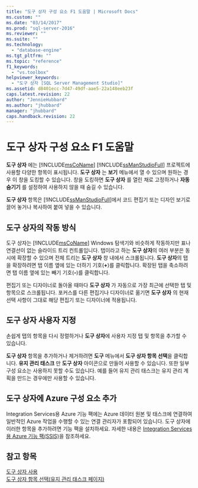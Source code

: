 ```yaml
---
title: "도구 상자 구성 요소 F1 도움말 | Microsoft Docs"
ms.custom: ""
ms.date: "03/14/2017"
ms.prod: "sql-server-2016"
ms.reviewer: ""
ms.suite: ""
ms.technology: 
  - "database-engine"
ms.tgt_pltfrm: ""
ms.topic: "reference"
f1_keywords: 
  - "vs.toolbox"
helpviewer_keywords: 
  - "도구 상자 [SQL Server Management Studio]"
ms.assetid: d8401ecc-7d47-49df-aae5-22a148eeb23f
caps.latest.revision: 22
author: "JennieHubbard"
ms.author: "jhubbard"
manager: "jhubbard"
caps.handback.revision: 22
---
```

# 도구 상자 구성 요소 F1 도움말
  **도구 상자** 에는 [!INCLUDE[msCoName](../../includes/msconame-md.md)] [!INCLUDE[ssManStudioFull](../../includes/ssmanstudiofull-md.md)] 프로젝트에 사용할 다양한 항목이 표시됩니다. **도구 상자** 는 **보기** 메뉴에서 열 수 있으며 원하는 경우 이 창을 도킹할 수 있습니다. 창을 도킹하면 **도구 상자** 를 열린 채로 고정하거나 **자동 숨기기** 를 설정하여 사용하지 않을 때 숨길 수 있습니다.  
  
 **도구 상자** 항목은 [!INCLUDE[ssManStudioFull](../../includes/ssmanstudiofull-md.md)]에서 코드 편집기 또는 디자인 보기로 끌어 놓거나 복사하여 붙여 넣을 수 있습니다.  
  
## 도구 상자의 작동 방식  
 도구 상자는 [!INCLUDE[msCoName](../../includes/msconame-md.md)] Windows 탐색기와 비슷하게 작동하지만 표나 연결선이 없는 슬라이드 트리 컨트롤입니다. 탭이라고 하는 **도구 상자**의 여러 부분은 동시에 확장할 수 있으며 전체 트리는 **도구 상자** 창 내에서 스크롤됩니다. **도구 상자**의 탭을 확장하려면 탭 이름 옆에 있는 더하기 기호(**+**)를 클릭합니다. 확장된 탭을 축소하려면 탭 이름 옆에 있는 빼기 기호(**-**)를 클릭합니다.  
  
 편집기 또는 디자이너로 돌아올 때마다 **도구 상자** 가 자동으로 가장 최근에 선택한 탭 및 항목으로 스크롤됩니다. 포커스를 다른 편집기나 디자이너로 옮기면 **도구 상자** 의 현재 선택 사항이 그대로 해당 편집기 또는 디자이너에 적용됩니다.  
  
## 도구 상자 사용자 지정  
 손쉽게 탭의 항목을 다시 정렬하거나 **도구 상자**에 사용자 지정 탭 및 항목을 추가할 수 있습니다.  
  
 **도구 상자** 항목을 추가하거나 제거하려면 **도구** 메뉴에서 **도구 상자 항목 선택**을 클릭합니다. **유지 관리 태스크** 만 **도구 상자** 아이콘으로 만들어 사용할 수 있습니다. 또한 일부 구성 요소는 사용하지 못할 수도 있습니다. 예를 들어 유지 관리 태스크는 유지 관리 계획을 만드는 경우에만 사용할 수 있습니다.  
  
## 도구 상자에 Azure 구성 요소 추가  
 Integration Services용 Azure 기능 팩에는 Azure 데이터 원본 및 태스크에 연결하여 일반적인 Azure 작업을 수행할 수 있는 연결 관리자가 포함되어 있습니다. 도구 상자에 이러한 항목을 추가하려면 기능 팩을 설치하세요. 자세한 내용은 [Integration Services용 Azure 기능 팩&#40;SSIS&#41;](../../integration-services/azure-feature-pack-for-integration-services-ssis.md)을 참조하세요.  
  
## 참고 항목  
 [도구 상자 사용](../../ssms/use-the-toolbox.md)   
 [도구 상자 항목 선택&#40;유지 관리 태스크 페이지&#41;](../../ssms/menu-help/choose-toolbox-items-maintenance-tasks-page.md)  
  
  